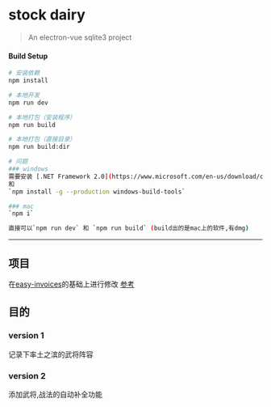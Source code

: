# stock dairy

> An electron-vue sqlite3 project

#### Build Setup

``` bash
# 安装依赖
npm install

# 本地开发
npm run dev

# 本地打包（安装程序）
npm run build

# 本地打包（直接目录）
npm run build:dir

# 问题
### windows
需要安装 [.NET Framework 2.0](https://www.microsoft.com/en-us/download/confirmation.aspx?id=1639)
和
`npm install -g --production windows-build-tools`

### mac
`npm i` 

直接可以`npm run dev` 和 `npm run build` (build出的是mac上的软件,有dmg)
```

---

## 项目

在[easy-invoices](https://github.com/CaanDoll/easy-invoices)的基础上进行修改
[参考](https://miss-me.github.io/2018/12/04/react-electron-ant-design-sqlite3%E5%AE%9E%E7%8E%B0%E4%B8%80%E4%B8%AA%E6%A1%8C%E9%9D%A2%E5%BA%94%E7%94%A8/)
## 目的

### version 1
记录下率土之滨的武将阵容

### version 2
添加武将,战法的自动补全功能